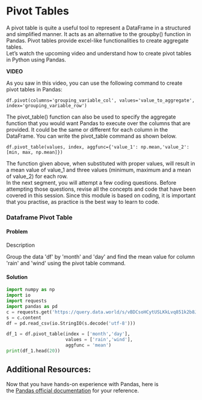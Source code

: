 # Pivot Tables

A pivot table is quite a useful tool to represent a DataFrame in a structured and simplified manner. It acts as an alternative to the groupby() function in Pandas. Pivot tables provide excel-like functionalities to create aggregate tables.   
Let’s watch the upcoming video and understand how to create pivot tables in Python using Pandas.

**VIDEO**

As you saw in this video, you can use the following command to create pivot tables in Pandas:

`df.pivot(columns='grouping_variable_col', values='value_to_aggregate', index='grouping_variable_row')`

The pivot_table() function can also be used to specify the aggregate function that you would want Pandas to execute over the columns that are provided. It could be the same or different for each column in the DataFrame. You can write the pivot_table command as shown below.

`df.pivot_table(values, index, aggfunc={'value_1': np.mean,'value_2': [min, max, np.mean]})`

The function given above, when substituted with proper values, will result in a mean value of value_1 and three values (minimum, maximum and a mean of value_2) for each row.  
In the next segment, you will attempt a few coding questions. Before attempting those questions, revise all the concepts and code that have been covered in this session. Since this module is based on coding, it is important that you practise, as practice is the best way to learn to code. 

### Dataframe Pivot Table

#### Problem

Description

Group the data 'df' by 'month' and 'day' and find the mean value for column 'rain' and 'wind' using the pivot table command.

#### Solution

```python
import numpy as np
import io
import requests
import pandas as pd
c = requests.get('https://query.data.world/s/vBDCsoHCytUSLKkLvq851k2b8JOCkF', verify=False)
s = c.content
df = pd.read_csv(io.StringIO(s.decode('utf-8')))

df_1 = df.pivot_table(index = ['month','day'], 
                      values = ['rain','wind'], 
                      aggfunc = 'mean')
print(df_1.head(20))
```

## Additional Resources:

Now that you have hands-on experience with Pandas, here is the [Pandas official documentation](https://pandas.pydata.org/pandas-docs/version/0.15/tutorials.html) for your reference.


